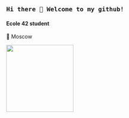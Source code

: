 ### <samp>Hi there 👋 Welcome to my github!</samp>

#### Ecole 42 student
📍 Moscow
<p>
  <img height="180em" src="https://github-readme-stats.vercel.app/api/top-langs/?username=kukinpower&hide=swift,roff,php,Makefile,Cmake,python,shell,html,css,Assembly,dockerfile,javascript&langs_count=8&layout=compact&show_icons=true&hide_border=true&&count_private=true&include_all_commits=true" />
</p>
